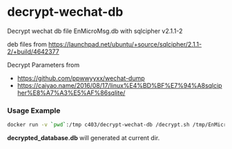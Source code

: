 # decrypt-wechat-db
Decrypt wechat db file EnMicroMsg.db with sqlcipher v2.1.1-2

deb files from https://launchpad.net/ubuntu/+source/sqlcipher/2.1.1-2/+build/4642377

Decrypt Parameters from
- https://github.com/ppwwyyxx/wechat-dump
- https://caiyao.name/2016/08/17/linux%E4%BD%BF%E7%94%A8sqlcipher%E8%A7%A3%E5%AF%86sqlite/

### Usage Example

```bash
docker run -v `pwd`:/tmp c403/decrypt-wechat-db /decrypt.sh /tmp/EnMicroMsg.db $imei $uin
```

__decrypted_database.db__ will generated at current dir.
